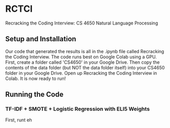 # RCTCI
Recracking the Coding Interview: CS 4650 Natural Language Processing

## Setup and Installation
Our code that generated the results is all in the .ipynb file called Recracking the Coding Interview. The code runs best on Google Colab using a GPU. First, create a folder called 'CS4650' in your Google Drive. Then copy the contents of the data folder (but NOT the data folder itself) into your CS4650 folder in your Google Drive. Open up Recracking the Coding Interview in Colab. It is now ready to run!

## Running the Code
### TF-IDF + SMOTE + Logistic Regression with ELI5 Weights
First, runt eh 
